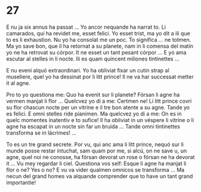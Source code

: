 # 27

E nu ja six annus ha passat ... Yo ancor nequande ha narrat to. Li camarados, qui ha revidet me,
esset felici. Yo esset trist, ma yo dit a ili que to es li exhaustion.
Nu yo ha consolat me un poc. To significa ... ne totmen. Ma yo save bon, que il ha retornat a su
planete, nam in li comensa del matin yo ne ha retrovat su córpor. It ne esset un tant pesant córpor ...
E yo ama escutar al stelles in li nocte. Ili es quam quincent miliones tintinettes ...

E nu eveni alquó extraordinari.
Yo ha obliviat fixar un cutin strap al museliere, quel yo ha dessinat por li litt prince! Il ne va har
successat metter it al agne.

Pro to yo questiona me: Quo ha evenit sur li planete? Fórsan li agne ha vermen manjat li flor ...
Quelcvez yo di a me: Certmen ne! Li litt prince covri su flor chascun nocte per un vitrine e il tre
bon atente a su agne. Tande yo es felici. E omni stelles ride pianimen.
Ma quelcvez yo di a me: On es in quelc momentes ínatentiv e to sufice! Il ha obliviat in un véspere
li vitrine o li agne ha escapat in un nocte sin far un bruida ... Tande omni tintinettes transforma se in
lácrimes! ...

To es un tre grand secrete. Por vu, qui anc ama li litt prince, nequó sur li munde posse restar
íntuchat, sam quam por me, si alcú, on ne save u, un agne, quel noi ne conosse, ha fórsan devorat un
rose o fórsan ne ha devorat it ...
Vu mey regardar li ciel. Questiona vos self: Esque li agne ha manjat li flor o ne? Yes o no? E vu va
vider qualmen omnicos se transforma ...
Ma necun del grand homes va alquande comprender que to have un tant grand importantie!

